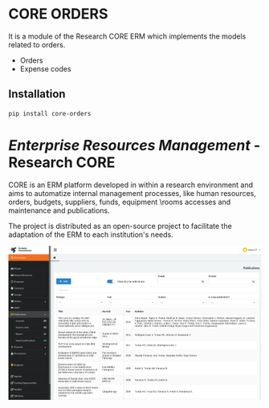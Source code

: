 # CORE ORDERS

It is a module of the Research CORE ERM which implements the models related to orders.

- Orders
- Expense codes

## Installation

```shell script
pip install core-orders
```

# *Enterprise Resources Management* - Research CORE

CORE is an ERM platform developed in within a research environment and aims to automatize 
internal management processes, like human resources, orders, budgets, suppliers, funds, equipment \rooms accesses and maintenance and publications.

The project is distributed as an open-source project to facilitate the adaptation of the 
ERM to each institution's needs.

![core printscreen](https://github.com/research-core/core-server/raw/master/docs/static/core.png "Core publications printscreen")
